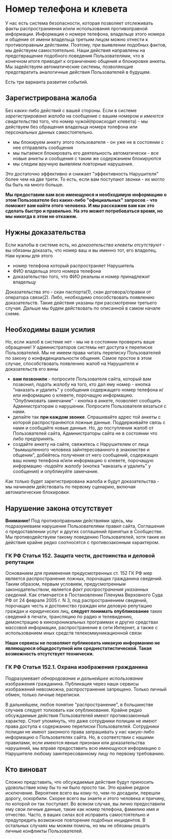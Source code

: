 # Номер телефона и клевета

У нас есть система безопасности, которая позволяет отслеживать факты распространиения и/или использования противоправной информации. Информация о номере телефона, владельце этого номера и общение от имени владельца третьим лицом можно отнести к противоправным действиям. Поэтому, при выявлении подобных фактов, мы действуем самостоятельно. Наши действия направлены на предотвращение подобного поведения Пользователями, что в конечном итоге приводит к ограничению общения и блокировке анкеты. Мы задействуем автоматические системы, позволяющие предотвратить аналогичные действия Пользователей в будущем. 

Есть три варианта развития событий.

## Зарегистрирована жалоба

Без каких-либо действий с вашей стороны. Если в системе _зарегистрирована жалоба_ на сообщение с вашим номером и _имеются свидетельства_ того, что номер чужой(происходит клевета) - мы действуем без обращения владельца номера толефона или персональных данных самостоятельно.  
* мы блокируем анкету этого пользователя - он уже не в состоянии с нее отправлять сообщения
* мы пытаемся блокировать его деятельность автоматически - все новые анкеты и сообщения с таким же содержанием блокируются
* мы следим вручную выявляем повторные нарушения.

Это достаточно эффективно и снижает "эффективность Нарушителя" более чем на две трети. То есть, если вам поступают звонки - их могло бы быть на много больше.

__Мы предоставим вам всю имеющуюся и необходимую информацию о этом Пользователе без каких-либо "официальных" запросов - что поможет вам найти этого человека. И мы расскажем вам как это сделать быстро и правильно. На это может потребоваться время, но мы никогда в этом не откажем.__


## Нужны доказательства

Если жалобы в системе есть, но _доказательства клеветы отсутствуют_ - вы обязаны доказать, что номер ваш и вы именно тот, его владелец. Нам нужны для этого
* номер телефона который распространяет Нарушитель
* ФИО владельца этого номера телефона
* доказательство того, что ФИО реальны и номер принадлежит владельцу

Доказательства это - скан паспорта(1), скан договора/справки от оператора связи(2). Либо, необходимо  способствовать появлению доказательств. Такие действия указаны при рассмотрении третьего случая.  Дальше мы будем действовать по описанной в самом начале схеме.

## Необходимы ваши усилия

Но, если жалоб в системе нет - мы не в состоянии проверить ваше обращение! У администраторов системы нет доступа к переписке Пользователей. Мы не имеем права читать переписку Пользователей по закону о конфиденциальности общения. Самое простое в этом случае, способствовать появлению жалоб на Нарушителя и доказательств его вины 
* __вам позвонили__ - попросите Пользователя сайта, который вам позвонил, _подать жалобу_ на того, кто дал ему номер - кнопка "наказать и удалить" у сообщения содержащего номер телефона и/или информацию о клевете, порочащую информацию. "Опубликовать замечание" - кнопка в анкете, позволяет сообщить Администраторам о нарушении. Попросите Пользователя вязаться с нами.
* делайте так __при каждом звонке__. Спрашивайте адрес той анкеты с которой распространяются ложные данные. Поддерживайте связь с нами и сообщайте новые данные. Но, до поступления жалоб от Пользователей сайта, Администраторы сайта не в состоянии что либо предпринять.
* создайте анкету на сайте, свяжитесь с Нарушителем от лица "вымышленного человека зайнтересованного в знакомстве и общении", добейтесь получения от него сообщений, содержащих ваш номер телефона и/или информацию о клевете, порочащую информацию -_подайте жалобу_ (кнопка "наказать и удалить" у сообщения) и опубликуйте замечание.

Как только будет зарегистрирована жалоба и будут доказательства - мы начинаем действовать по первому сценарию, включая автоматические блокировки.

## Нарушение закона отсутствует

**Внимание!** Под противоправными действиями здесь, мы подразумеваем нарушение Пользователями правил сайта, Соглашения о предоставлении услуг и других соглашений принятых в Сообществе. Мы противодействуем такому поведению Пользователей, хотя такие их действия крайне редко соотносятся с противозаконным характером.

### ГК РФ Статья 152. Защита чести, достоинства и деловой репутации

Основанием для применения предусмотренных ст. 152 ГК РФ мер является распространение ложных, порочащих гражданина сведений. Таким образом, первым условием, предусмотренным законодательством, является _факт распространения указанных сведений_. Как отмечается в Постановлении Пленума Верховного Суда РФ от 24 февраля 2005 г. N 3, под распространением сведений, порочащих честь и достоинство граждан или деловую репутацию граждан и юридических лиц, __следует понимать опубликование__ таких сведений в печати, трансляцию по радио и телевидению, демонстрацию в кинохроникальных программах и других средствах массовой информации, распространение в сети Интернет, а также с использованием иных средств телекоммуникационной связи

__Наши сервисы не позволяют публиковать никакую информанию не являющуюся общедоступной или среднестатистической. Такая возможность отсутствует технически.__

### ГК РФ Статья 152.1. Охрана изображения гражданина

Подразумевает _обнародование и дальнейшее использование_ изображения гражданина. Публикация через наши сервисы изображений невозможна, распространение запрещено. Только личный обмен, только личные переписки. 

В дальнейшем, любое понятие "распространение", в большинстве случаев следует толковать как опубликование. Крайне редко обсуждаемые действия Пользователей имеют противозаконный характер. Стоит упомянуть, что даже сотрудники полиции не имеют права доступа к содержанию переписки Пользователей. Сотрудники полиции не имеют законного права запрашивать у нас какую-либо информацию о Пользователях сайта. Но, в соответствии с нашими правилами, если имеются явные признаки или доказательства нарушений, мы вправе предоставить всю имеющуюся информацию о Нарушителе любому заинтересованному лицу по первому требованию.

## Кто виноват

Сложно представить, что обсуждаемые действия будут приносить удовольствие кому бы то ни было просто так. Это крайне редкое исключение. Вероятнее всего вы кому-то, чем-то досадили, перешли дорогу, оскорбили. Скорее всего вы знаете и этого человека и причину, по которой он так поступает. Во всяком случае, вы лично предоставили ему свои личные данные, такие как номер телефона, фамилию имя и отчество. Часто, в ваших силах всё исправить самостоятельно и предупредить возможное повторение подобных инцидентов. В остальных случаях мы можем помочь, но мы не обязаны решать личные конфликты Пользователей.
